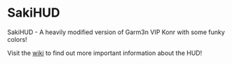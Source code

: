 # SakiHUD
SakiHUD - A heavily modified version of Garm3n VIP Konr with some funky colors!

Visit the [wiki](https://github.com/xJeebsx/SakiHUD/wiki) to find out more important information about the HUD!
